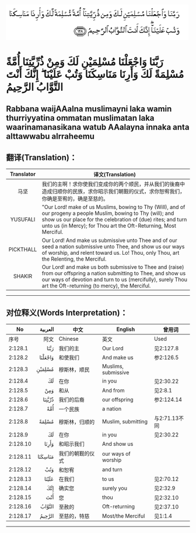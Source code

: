 ![002:128](images/002_128.gif)

#   رَبَّنَا وَاجْعَلْنَا مُسْلِمَيْنِ لَكَ وَمِنْ ذُرِّيَّتِنَا أُمَّةً مُسْلِمَةً لَكَ وَأَرِنَا مَنَاسِكَنَا وَتُبْ عَلَيْنَا ۖ إِنَّكَ أَنْتَ التَّوَّابُ الرَّحِيمُ 

## Rabbana waijAAalna muslimayni laka wamin thurriyyatina ommatan muslimatan laka waarinamanasikana watub AAalayna innaka anta alttawwabu alrraheemu

## 翻译(Translation)：

| Translator | 译文(Translation)                                            |
| :--------: | ------------------------------------------------------------ |
|    马坚    | 我们的主啊！求你使我们变成你的两个顺民，并从我们的後裔中造成归顺你的民族，求你昭示我们朝觐的仪式，求你恕宥我们，你确是至宥的，确是至慈的。 |
|  YUSUFALI  | "Our Lord! make of us Muslims, bowing to Thy (Will), and of our progeny a people Muslim, bowing to Thy (will); and show us our place for the celebration of (due) rites; and turn unto us (in Mercy); for Thou art the Oft-Returning, Most Merciful. |
| PICKTHALL  | Our Lord! And make us submissive unto Thee and of our seed a nation submissive unto Thee, and show us our ways of worship, and relent toward us. Lo! Thou, only Thou, art the Relenting, the Merciful. |
|   SHAKIR   | Our Lord! and make us both submissive to Thee and (raise) from our offspring a nation submitting to Thee, and show us our ways of devotion and turn to us (mercifully), surely Thou art the Oft-returning (to mercy), the Merciful. |

---

## 对位释义(Words Interpretation)：

| No       | العربية | 中文             | English             | 曾用词        |
| -------- | ------: | ---------------- | ------------------- | ------------- |
| 序号     |    阿文 | Chinese          | 英文                | Used          |
| 2:128.1  |    رَبَّنَا | 我们的主         | Our Lord            | 见2:127.8     |
| 2:128.2  | وَاجْعَلْنَا | 和使我们         | And make us         | 参2:126.5     |
| 2:128.3  |  مُسْلِمَيْنِ | 穆斯林，顺民     | Muslims, submissive |               |
| 2:128.4  |      لَكَ | 在你             | in you              | 见2:30.22     |
| 2:128.5  |     وَمِنْ | 和从             | And from            | 见2:8.1       |
| 2:128.6  |  ذُرِّيَّتِنَا | 我们的后裔       | our offspring       | 参2:124.14    |
| 2:128.7  |     أُمَّةً | 一个民族         | a nation            |               |
| 2:128.8  |   مُسْلِمَةً | 穆斯林，归顺的   | Muslim, submitting  | 与2:71.13不同 |
| 2:128.9  |      لَكَ | 在你             | in you              | 见2:30.22     |
| 2:128.10 |   وَأَرِنَا | 和昭示我们       | And show us         |               |
| 2:128.11 | مَنَاسِكَنَا | 我们的朝觐的仪式 | our ways of worship |               |
| 2:128.12 |     وَتُبْ | 和恕宥           | and turn            |               |
| 2:128.13 |   عَلَيْنَا | 在我们           | to us               | 见2:70.12     |
| 2:128.14 |     إِنَّكَ | 确实您           | surely you          | 见2:32.9      |
| 2:128.15 |     أَنْتَ | 您               | thou                | 见2:32.10     |
| 2:128.16 |  التَّوَّابُ | 至赦的           | Oft-returning       | 见2:37.10     |
| 2:128.17 |  الرَّحِيمُ | 至慈的，特慈     | Most/the Merciful   | 见1:1.4       |

---
